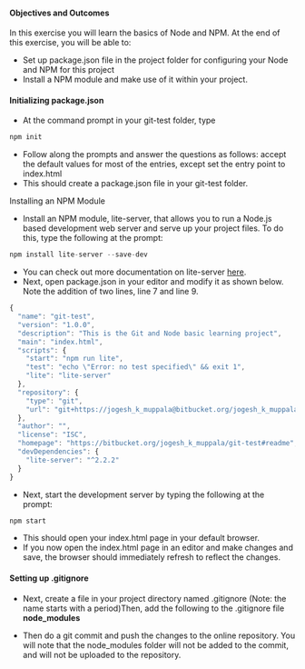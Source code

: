 #### Objectives and Outcomes
In this exercise you will learn the basics of Node and NPM. At the end of this exercise, you will be able to:

* Set up package.json file in the project folder for configuring your Node and NPM for this project
* Install a NPM module and make use of it within your project.

#### Initializing package.json
* At the command prompt in your git-test folder, type
```js
npm init
```

* Follow along the prompts and answer the questions as follows: accept the default values for most of the entries, except set the entry point to index.html
* This should create a package.json file in your git-test folder.

Installing an NPM Module

* Install an NPM module, lite-server, that allows you to run a Node.js based development web server and serve up your project files. To do this, type the following at the prompt:
```js
npm install lite-server --save-dev
```

* You can check out more documentation on lite-server [here](https://github.com/johnpapa/lite-server).
* Next, open package.json in your editor and modify it as shown below. Note the addition of two lines, line 7 and line 9.

```js
{
  "name": "git-test",
  "version": "1.0.0",
  "description": "This is the Git and Node basic learning project",
  "main": "index.html",
  "scripts": {
    "start": "npm run lite",
    "test": "echo \"Error: no test specified\" && exit 1",
    "lite": "lite-server"
  },
  "repository": {
    "type": "git",
    "url": "git+https://jogesh_k_muppala@bitbucket.org/jogesh_k_muppala/git-test.git"
  },
  "author": "",
  "license": "ISC",
  "homepage": "https://bitbucket.org/jogesh_k_muppala/git-test#readme",
  "devDependencies": {
    "lite-server": "^2.2.2"
  }
}

```
* Next, start the development server by typing the following at the prompt:
```js
npm start
```

* This should open your index.html page in your default browser.
* If you now open the index.html page in an editor and make changes and save, the browser should immediately refresh to reflect the changes.
#### Setting up .gitignore
* Next, create a file in your project directory named .gitignore (Note: the name starts with a period)Then, add the following to the .gitignore file
**node_modules**

* Then do a git commit and push the changes to the online repository. You will note that the node_modules folder will not be added to the commit, and will not be uploaded to the repository.
